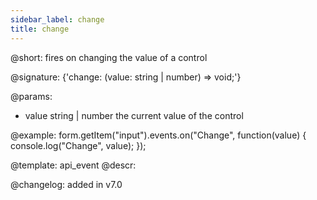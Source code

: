 ```yaml
---
sidebar_label: change
title: change
---          
```


@short: fires on changing the value of a control
 
@signature: {'change: (value: string | number) => void;'}

@params:
- value     string | number     the current value of the control


@example:
form.getItem("input").events.on("Change", function(value) {
    console.log("Change", value);
});


@template: api_event
@descr:

@changelog: added in v7.0
